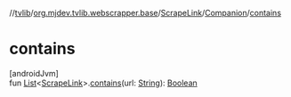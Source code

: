 //[tvlib](../../../../index.md)/[org.mjdev.tvlib.webscrapper.base](../../index.md)/[ScrapeLink](../index.md)/[Companion](index.md)/[contains](contains.md)

# contains

[androidJvm]\
fun [List](https://kotlinlang.org/api/latest/jvm/stdlib/kotlin.collections/-list/index.html)&lt;[ScrapeLink](../index.md)&gt;.[contains](contains.md)(url: [String](https://kotlinlang.org/api/latest/jvm/stdlib/kotlin/-string/index.html)): [Boolean](https://kotlinlang.org/api/latest/jvm/stdlib/kotlin/-boolean/index.html)

